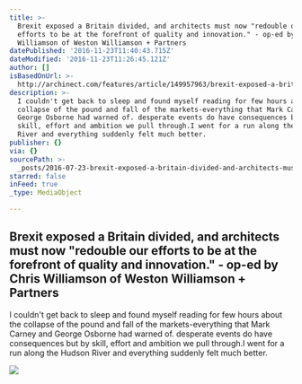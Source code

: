 ```yaml
---
title: >-
  Brexit exposed a Britain divided, and architects must now "redouble our
  efforts to be at the forefront of quality and innovation." - op-ed by Chris
  Williamson of Weston Williamson + Partners
datePublished: '2016-11-23T11:40:43.715Z'
dateModified: '2016-11-23T11:26:45.121Z'
author: []
isBasedOnUrl: >-
  http://archinect.com/features/article/149957963/brexit-exposed-a-britain-divided-and-architects-must-now-redouble-our-efforts-to-be-at-the-forefront-of-quality-and-innovation-op-ed-by-chris-williamson-of-weston-williamson-partners
description: >-
  I couldn't get back to sleep and found myself reading for few hours about the
  collapse of the pound and fall of the markets-everything that Mark Carney and
  George Osborne had warned of. desperate events do have consequences but by
  skill, effort and ambition we pull through.I went for a run along the Hudson
  River and everything suddenly felt much better.
publisher: {}
via: {}
sourcePath: >-
  _posts/2016-07-23-brexit-exposed-a-britain-divided-and-architects-must-now-r.md
starred: false
inFeed: true
_type: MediaObject

---
```

<article style=""><h1>Brexit exposed a Britain divided, and architects must now "redouble our efforts to be at the forefront of quality and innovation." - op-ed by Chris Williamson of Weston Williamson + Partners</h1><p>I couldn't get back to sleep and found myself reading for few hours about the collapse of the pound and fall of the markets-everything that Mark Carney and George Osborne had warned of. desperate events do have consequences but by skill, effort and ambition we pull through.I went for a run along the Hudson River and everything suddenly felt much better.</p><img src="http://cdn.archinect.net/images/1200x/nf/nf34i263kwu9s4y9.jpg" /></article>